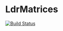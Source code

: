 # LdrMatrices

[![Build Status](https://github.com/nithingovindarajan/LdrMatrices.jl/actions/workflows/CI.yml/badge.svg?branch=main)](https://github.com/nithingovindarajan/LdrMatrices.jl/actions/workflows/CI.yml?query=branch%3Amain)
